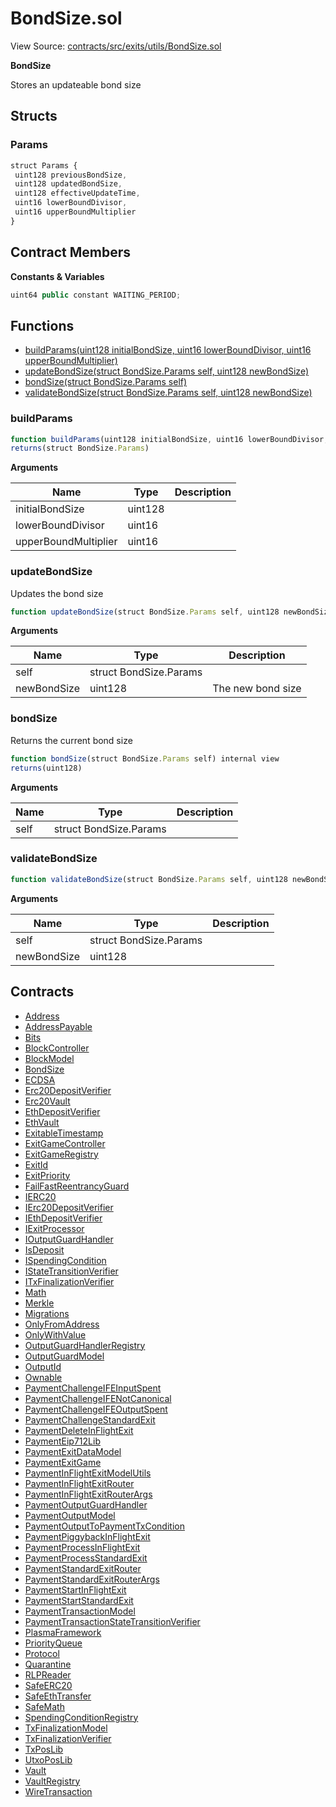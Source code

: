 # BondSize.sol

View Source: [contracts/src/exits/utils/BondSize.sol](../../contracts/src/exits/utils/BondSize.sol)

**BondSize**

Stores an updateable bond size

## Structs
### Params

```js
struct Params {
 uint128 previousBondSize,
 uint128 updatedBondSize,
 uint128 effectiveUpdateTime,
 uint16 lowerBoundDivisor,
 uint16 upperBoundMultiplier
}
```

## Contract Members
**Constants & Variables**

```js
uint64 public constant WAITING_PERIOD;

```

## Functions

- [buildParams(uint128 initialBondSize, uint16 lowerBoundDivisor, uint16 upperBoundMultiplier)](#buildparams)
- [updateBondSize(struct BondSize.Params self, uint128 newBondSize)](#updatebondsize)
- [bondSize(struct BondSize.Params self)](#bondsize)
- [validateBondSize(struct BondSize.Params self, uint128 newBondSize)](#validatebondsize)

### buildParams

```js
function buildParams(uint128 initialBondSize, uint16 lowerBoundDivisor, uint16 upperBoundMultiplier) internal pure
returns(struct BondSize.Params)
```

**Arguments**

| Name        | Type           | Description  |
| ------------- |------------- | -----|
| initialBondSize | uint128 |  | 
| lowerBoundDivisor | uint16 |  | 
| upperBoundMultiplier | uint16 |  | 

### updateBondSize

Updates the bond size

```js
function updateBondSize(struct BondSize.Params self, uint128 newBondSize) internal nonpayable
```

**Arguments**

| Name        | Type           | Description  |
| ------------- |------------- | -----|
| self | struct BondSize.Params |  | 
| newBondSize | uint128 | The new bond size | 

### bondSize

Returns the current bond size

```js
function bondSize(struct BondSize.Params self) internal view
returns(uint128)
```

**Arguments**

| Name        | Type           | Description  |
| ------------- |------------- | -----|
| self | struct BondSize.Params |  | 

### validateBondSize

```js
function validateBondSize(struct BondSize.Params self, uint128 newBondSize) private view
```

**Arguments**

| Name        | Type           | Description  |
| ------------- |------------- | -----|
| self | struct BondSize.Params |  | 
| newBondSize | uint128 |  | 

## Contracts

* [Address](Address.md)
* [AddressPayable](AddressPayable.md)
* [Bits](Bits.md)
* [BlockController](BlockController.md)
* [BlockModel](BlockModel.md)
* [BondSize](BondSize.md)
* [ECDSA](ECDSA.md)
* [Erc20DepositVerifier](Erc20DepositVerifier.md)
* [Erc20Vault](Erc20Vault.md)
* [EthDepositVerifier](EthDepositVerifier.md)
* [EthVault](EthVault.md)
* [ExitableTimestamp](ExitableTimestamp.md)
* [ExitGameController](ExitGameController.md)
* [ExitGameRegistry](ExitGameRegistry.md)
* [ExitId](ExitId.md)
* [ExitPriority](ExitPriority.md)
* [FailFastReentrancyGuard](FailFastReentrancyGuard.md)
* [IERC20](IERC20.md)
* [IErc20DepositVerifier](IErc20DepositVerifier.md)
* [IEthDepositVerifier](IEthDepositVerifier.md)
* [IExitProcessor](IExitProcessor.md)
* [IOutputGuardHandler](IOutputGuardHandler.md)
* [IsDeposit](IsDeposit.md)
* [ISpendingCondition](ISpendingCondition.md)
* [IStateTransitionVerifier](IStateTransitionVerifier.md)
* [ITxFinalizationVerifier](ITxFinalizationVerifier.md)
* [Math](Math.md)
* [Merkle](Merkle.md)
* [Migrations](Migrations.md)
* [OnlyFromAddress](OnlyFromAddress.md)
* [OnlyWithValue](OnlyWithValue.md)
* [OutputGuardHandlerRegistry](OutputGuardHandlerRegistry.md)
* [OutputGuardModel](OutputGuardModel.md)
* [OutputId](OutputId.md)
* [Ownable](Ownable.md)
* [PaymentChallengeIFEInputSpent](PaymentChallengeIFEInputSpent.md)
* [PaymentChallengeIFENotCanonical](PaymentChallengeIFENotCanonical.md)
* [PaymentChallengeIFEOutputSpent](PaymentChallengeIFEOutputSpent.md)
* [PaymentChallengeStandardExit](PaymentChallengeStandardExit.md)
* [PaymentDeleteInFlightExit](PaymentDeleteInFlightExit.md)
* [PaymentEip712Lib](PaymentEip712Lib.md)
* [PaymentExitDataModel](PaymentExitDataModel.md)
* [PaymentExitGame](PaymentExitGame.md)
* [PaymentInFlightExitModelUtils](PaymentInFlightExitModelUtils.md)
* [PaymentInFlightExitRouter](PaymentInFlightExitRouter.md)
* [PaymentInFlightExitRouterArgs](PaymentInFlightExitRouterArgs.md)
* [PaymentOutputGuardHandler](PaymentOutputGuardHandler.md)
* [PaymentOutputModel](PaymentOutputModel.md)
* [PaymentOutputToPaymentTxCondition](PaymentOutputToPaymentTxCondition.md)
* [PaymentPiggybackInFlightExit](PaymentPiggybackInFlightExit.md)
* [PaymentProcessInFlightExit](PaymentProcessInFlightExit.md)
* [PaymentProcessStandardExit](PaymentProcessStandardExit.md)
* [PaymentStandardExitRouter](PaymentStandardExitRouter.md)
* [PaymentStandardExitRouterArgs](PaymentStandardExitRouterArgs.md)
* [PaymentStartInFlightExit](PaymentStartInFlightExit.md)
* [PaymentStartStandardExit](PaymentStartStandardExit.md)
* [PaymentTransactionModel](PaymentTransactionModel.md)
* [PaymentTransactionStateTransitionVerifier](PaymentTransactionStateTransitionVerifier.md)
* [PlasmaFramework](PlasmaFramework.md)
* [PriorityQueue](PriorityQueue.md)
* [Protocol](Protocol.md)
* [Quarantine](Quarantine.md)
* [RLPReader](RLPReader.md)
* [SafeERC20](SafeERC20.md)
* [SafeEthTransfer](SafeEthTransfer.md)
* [SafeMath](SafeMath.md)
* [SpendingConditionRegistry](SpendingConditionRegistry.md)
* [TxFinalizationModel](TxFinalizationModel.md)
* [TxFinalizationVerifier](TxFinalizationVerifier.md)
* [TxPosLib](TxPosLib.md)
* [UtxoPosLib](UtxoPosLib.md)
* [Vault](Vault.md)
* [VaultRegistry](VaultRegistry.md)
* [WireTransaction](WireTransaction.md)
